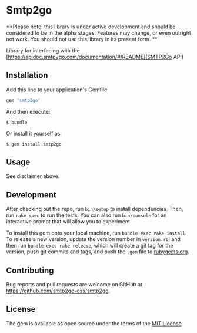 # Smtp2go

**Please note: this library is under active development and should be considered to be in the alpha stages.  Features may change, or even outright not work. You should not use this library in its present form. **

Library for interfacing with the [https://apidoc.smtp2go.com/documentation/#/README](SMTP2Go API)

## Installation

Add this line to your application's Gemfile:

```ruby
gem 'smtp2go'
```

And then execute:

    $ bundle

Or install it yourself as:

    $ gem install smtp2go

## Usage

See disclaimer above.

## Development

After checking out the repo, run `bin/setup` to install dependencies. Then, run `rake spec` to run the tests. You can also run `bin/console` for an interactive prompt that will allow you to experiment.

To install this gem onto your local machine, run `bundle exec rake install`. To release a new version, update the version number in `version.rb`, and then run `bundle exec rake release`, which will create a git tag for the version, push git commits and tags, and push the `.gem` file to [rubygems.org](https://rubygems.org).

## Contributing

Bug reports and pull requests are welcome on GitHub at https://github.com/smtp2go-oss/smtp2go.


## License

The gem is available as open source under the terms of the [MIT License](http://opensource.org/licenses/MIT).

